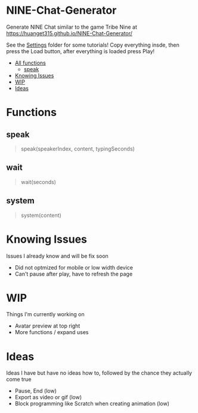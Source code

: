 # NINE-Chat-Generator
Generate NINE Chat similar to the game Tribe Nine at https://huanget315.github.io/NINE-Chat-Generator/

See the [Settings](./Settings/) folder for some tutorials! Copy everything insde, then press the Load button, after everything is loaded press Play!

- [All functions](#Functions)
    - [speak](##speak)
- [Knowing Issues](#Knowing_Issues)
- [WIP](#WIP)
- [Ideas](#Ideas)

# Functions
## speak
> speak(speakerIndex, content, typingSeconds)

## wait
> wait(seconds)
## system
> system(content)
# Knowing Issues
Issues I already know and will be fix soon
- Did not optmized for mobile or low width device
- Can't pause after play, have to refresh the page
# WIP
Things I'm currently working on
- Avatar preview at top right
- More functions / expand uses
# Ideas
Ideas I have but have no ideas how to, followed by the chance they actually come true
- Pause, End (low)
- Export as video or gif (low)
- Block programming like Scratch when creating animation (low)
